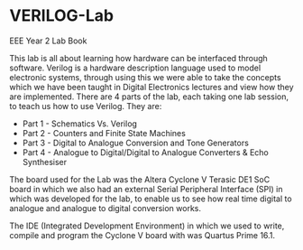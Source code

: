 # VERILOG-Lab
EEE Year 2 Lab Book

This lab is all about learning how hardware can be interfaced through software. Verilog is a hardware description language used to model electronic systems, through using this we were able to take the concepts which we have been taught in Digital Electronics lectures and view how they are implemented.
There are 4 parts of the lab, each taking one lab session, to teach us how to use Verilog.
They are:

* Part 1 - Schematics Vs. Verilog
* Part 2 - Counters and Finite State Machines
* Part 3 - Digital to Analogue Conversion and Tone Generators
* Part 4 - Analogue to Digital/Digital to Analogue Converters & Echo Synthesiser

The board used for the Lab was the Altera Cyclone V Terasic DE1 SoC board in which we also had an external Serial Peripheral Interface (SPI) in which was developed for the lab, to enable us to see how real time digital to analogue and analogue to digital conversion works.

The IDE (Integrated Development Environment) in which we used to write, compile and program the Cyclone V board with was Quartus Prime 16.1.
